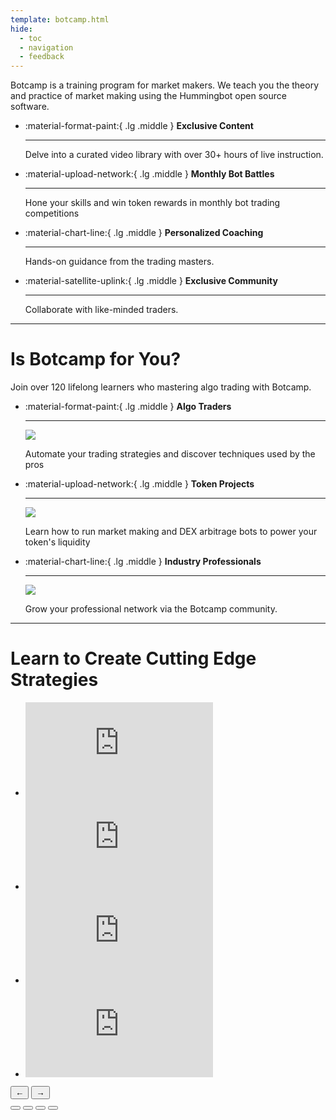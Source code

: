 ```yaml
---
template: botcamp.html
hide:
  - toc
  - navigation
  - feedback
---
```


Botcamp is a training program for market makers. We teach you the theory and practice of market making using the Hummingbot open source software.

<div class="grid cards wide" markdown>

-   :material-format-paint:{ .lg .middle } __Exclusive Content__

    ---

    Delve into a curated video library with over 30+ hours of live instruction.

-   :material-upload-network:{ .lg .middle } __Monthly Bot Battles__

    ---

    Hone your skills and win token rewards in monthly bot trading competitions

-   :material-chart-line:{ .lg .middle } __Personalized Coaching__

    ---

    Hands-on guidance from the trading masters.

-   :material-satellite-uplink:{ .lg .middle } __Exclusive Community__

    ---

    Collaborate with like-minded traders.

</div>

---

# Is Botcamp for You?

Join over 120 lifelong learners who mastering algo trading with Botcamp.

<div class="grid cards" markdown>

-   :material-format-paint:{ .lg .middle } __Algo Traders__

    ---

    ![](/botcamp/who-botcamp-for-1.png)

    Automate your trading strategies and discover techniques used by the pros

-   :material-upload-network:{ .lg .middle } __Token Projects__

    ---

    ![](/botcamp/who-botcamp-for-2.png)

    Learn how to run market making and DEX arbitrage bots to power your token's liquidity

-   :material-chart-line:{ .lg .middle } __Industry Professionals__

    ---

    ![](/botcamp/who-botcamp-for-3.png)

    Grow your professional network via the Botcamp community.

</div>

---

# Learn to Create Cutting Edge Strategies

<div class="glide">
  <div class="glide__track" data-glide-el="track">
    <ul class="glide__slides">
      <li class="glide__slide">
        <div class="video-container">
          <iframe src="https://www.youtube.com/embed/kjavBd9vvWA" frameborder="0" allow="accelerometer; autoplay; encrypted-media; gyroscope; picture-in-picture" allowfullscreen></iframe>
        </div>
      </li>
      <li class="glide__slide">
        <div class="video-container">
          <iframe src="https://www.youtube.com/embed/DyHA8KPheMw" frameborder="0" allow="accelerometer; autoplay; encrypted-media; gyroscope; picture-in-picture" allowfullscreen></iframe>
        </div>
      </li>
      <li class="glide__slide">
        <div class="video-container">
          <iframe src="https://www.youtube.com/embed/mjeTm9MQz9c" frameborder="0" allow="accelerometer; autoplay; encrypted-media; gyroscope; picture-in-picture" allowfullscreen></iframe>
        </div>
      </li>
      <li class="glide__slide">
        <div class="video-container">
          <iframe src="https://www.youtube.com/embed/h8-TyANqam0" frameborder="0" allow="accelerometer; autoplay; encrypted-media; gyroscope; picture-in-picture" allowfullscreen></iframe>
        </div>
      </li>
    </ul>
  </div>

  <div class="glide__arrows" data-glide-el="controls">
    <button class="glide__arrow glide__arrow--left" data-glide-dir="<">←</button>
    <button class="glide__arrow glide__arrow--right" data-glide-dir=">">→</button>
  </div>

  <div class="glide__bullets" data-glide-el="controls[nav]">
    <button class="glide__bullet" data-glide-dir="=0"></button>
    <button class="glide__bullet" data-glide-dir="=1"></button>
    <button class="glide__bullet" data-glide-dir="=2"></button>
    <button class="glide__bullet" data-glide-dir="=3"></button>
  </div>
</div>
